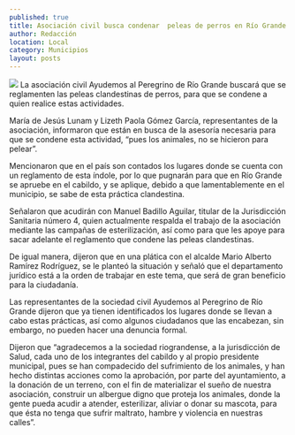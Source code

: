 ```yaml
---
published: true
title: Asociación civil busca condenar  peleas de perros en Río Grande
author: Redacción
location: Local
category: Municipios
layout: posts
---
```


![](http://i.imgur.com/BtlpddGm.jpg)
La asociación civil Ayudemos al Peregrino de Río Grande buscará que se reglamenten las peleas clandestinas de perros, para que se condene a quien realice estas actividades.

María de Jesús Lunam y Lizeth Paola Gómez García, representantes de la asociación, informaron que están en busca de la asesoría necesaria para que se condene esta actividad, “pues los animales, no se hicieron para pelear”.

Mencionaron que en el país son contados los lugares donde se cuenta con un reglamento de esta índole, por lo que pugnarán para que en Río Grande se apruebe en el cabildo, y se aplique, debido a que lamentablemente en el municipio, se sabe de esta práctica clandestina.

Señalaron que acudirán con Manuel Badillo Aguilar, titular de la Jurisdicción Sanitaria número 4, quien actualmente respalda el trabajo de la asociación mediante las campañas de esterilización, así como para que les apoye para sacar adelante el reglamento que condene las peleas clandestinas.

De igual manera, dijeron que en una plática con el alcalde Mario Alberto Ramírez Rodríguez, se le planteó la situación y señaló que el departamento jurídico está a la orden de trabajar en este tema, que será de gran beneficio para la ciudadanía.

Las representantes de la sociedad civil Ayudemos al Peregrino de Río Grande dijeron que ya tienen identificados los lugares donde se llevan a cabo estas prácticas, así como algunos ciudadanos que las encabezan, sin embargo, no pueden hacer una denuncia formal.

Dijeron que “agradecemos a la sociedad riograndense, a la jurisdicción de Salud, cada uno de los integrantes del cabildo y al propio presidente municipal, pues se han compadecido del sufrimiento de los animales, y han hecho distintas acciones como la aprobación, por parte del ayuntamiento, a la donación de un terreno, con el fin de materializar el sueño de nuestra asociación, construir un albergue digno que proteja los animales, donde la gente pueda acudir a atender, esterilizar, aliviar o donar su mascota, para que ésta no tenga que sufrir maltrato, hambre y violencia en nuestras calles”.
